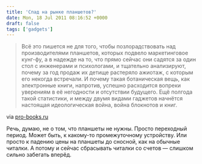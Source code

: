 ```yaml
---
title: 'Спад на рынке планшетов?'
date: Mon, 18 Jul 2011 08:16:52 +0000
draft: false
tags: ['gadgets']
---
```


> Всё это пишется не для того, чтобы позлорадствовать над производителями планшетов, которых подвело маркетинговое кунг-фу, а в надежде на то, что прямо сейчас они садятся за один стол с инженерами и психологами, и тщательно анализируют, почему за год продаж их детище растеряло ажиотаж, с которым его некогда встречали. И почему такая ботаническая вещь, как электронные книги, напротив, успешно расходится вопреки уверениям в её негодности и отсутствии будущего. Ещё полгода такой статистики, и между двумя видами гаджетов начнётся настоящая идеологическая война, война блокнотов и книг.

via [pro-books.ru](http://pro-books.ru/sitearticles/7578)

Речь, думаю, не о том, что планшеты не нужны. Просто переходный период. Может быть, к какому-то промежуточному устройству. Или просто к падению цены на планшеты до сносной, как на обычные читалки. А потому и сейчас сбрасывать читалки со счетов — слишком сильно забегать вперёд.